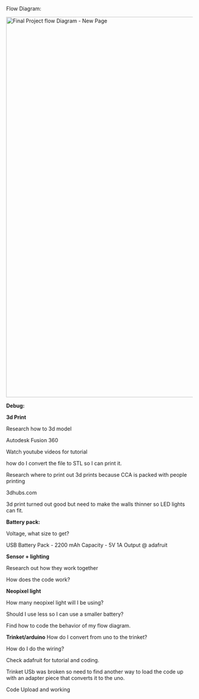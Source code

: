 Flow Diagram:

<a data-flickr-embed="true"  href="https://www.flickr.com/photos/davidleedang/23576297755/in/dateposted-public/" title="Final Project flow Diagram - New Page"><img src="https://farm6.staticflickr.com/5812/23576297755_1b76475645_b.jpg" width="791" height="1024" alt="Final Project flow Diagram - New Page"></a><script async src="//embedr.flickr.com/assets/client-code.js" charset="utf-8"></script>

<b>Debug:</b>

<b>3d Print</b>

Research how to 3d model

Autodesk Fusion 360

Watch youtube videos for tutorial 

how do I convert the file to STL so I can print it. 

Research where to print out 3d prints because CCA is packed with people printing

3dhubs.com

3d print turned out good but need to make the walls thinner so LED lights can fit. 


<b>Battery pack:</b>

Voltage, what size to get?

USB Battery Pack - 2200 mAh Capacity - 5V 1A Output @ adafruit


<b>Sensor + lighting</b>

Research out how they work together

How does the code work?


<b>Neopixel light</b>

How many neopixel light will I be using?

Should I use less so I can use a smaller battery?

Find how to code the behavior of my flow diagram.

<b>Trinket/arduino</b>
How do I convert from uno to the trinket?

How do I do the wiring? 

Check adafruit for tutorial and coding. 

Trinket USb was broken so need to find another way to load the code up with an adapter piece that converts it to the uno.

Code Upload and working



